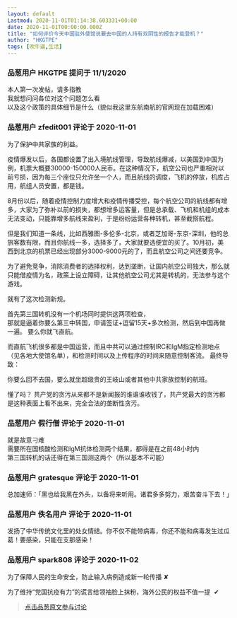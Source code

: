```yaml
---
layout: default
Lastmod: 2020-11-01T01:14:38.603331+00:00
date: 2020-11-01T00:00:00.000Z
title: "如何评价今天中国驻外使馆说要去中国的人持有双阴性的报告才能登机？"
author: "HKGTPE"
tags: [吹牛逼,生活]
---
```



### 品葱用户 **HKGTPE** 提问于 11/1/2020
    
本人第一次发帖，请多指教  
我就想问问各位对这个问题怎么看  
以及这个政策的具体细节是什么（貌似我这里东航南航的官网现在加载困难）
    
                

### 品葱用户 **zfedit001** 评论于 2020-11-01
        
为了保护中共家族的利益。  
  
疫情爆发以后，各国都设置了出入境航线管理，导致航线爆减，以美国到中国为例，机票大概要30000-150000人民币。在这种情况下，航空公司也严重相对以前亏损，因为每三个座位只允许坐一个人，而且航线的调度，飞机的停放，机库占用，航组人员安置，都是钱。  
  
8月份以后，随着疫情控制力度增大和疫情传播受控，每个航空公司的航线都有增多，大家为了弥补以前的损失，都想增多运客量，但是总承载、飞机和机组的成本无法变动，只能靠增多航线来盈利，于是纷纷运营各种转机，甚至截搭航程。  
  
但是我们知道一条线，比如西雅图-多伦多-北京，或者芝加哥-东京-深圳，他的总旅客数有限，而且你航线一多，选择多了，大家就要选便宜的买了。10月初，美西到北京的机票已经出现部分3000-9000元的了，而且航空公司之间还要竞争。  
  
为了避免竞争，消除消费者的选择权利，达到垄断，让国内航空公司独大，那么就只能借疫情为名，政策上设立障碍，让其他航空公司尤其是转机的，无法参与这个游戏。  
  
就有了这次检测新规。  
  
首先第三国转机没有一个机场同时提供这两项检查，  
那就是逼着你要么第三中转国，申请签证+逗留15天+多次检测，然后到中国再做一遍。 要么你就飞直航。  
  
而直航飞机很多都是中国运营，而且中共可以通过控制IRC和IgM指定检测地点（见各地大使馆名单），和检测时间以及上传程序的时间来随意控制客流。 最终导致：  
  
你要么回不去国，要么就坐超级贵的王岐山或者其他中共家族控制的航班。  
  
懂了吗？ 共产党的贪污从来都不是新闻报的谁谁谁收钱了，共产党最大的贪污都是这种表面上看不出来，完全合法的垄断性贪污。
        
                

### 品葱用户 **假行僧** 评论于 2020-11-01
        
就是故意刁难  
需要所在国核酸检测和IgM抗体检测两个结果，都得是在之前48小时内  
第三国转机的话还得在第三国测这两个（所以基本不可能）
        
                

### 品葱用户 **gratesque** 评论于 2020-11-01
        
总加速师：「黑也给我黑在外头，以备将来听用。诸君多多努力，艰苦奋斗下去！」
        
                

### 品葱用户 **佚名用户** 评论于 2020-11-01
        
发扬了中华传统文化里的处女情结。你不仅不能带病毒，你还不能和病毒发生过瓜葛！要感染，只能在支那感染！
        
                

### 品葱用户 **spark808** 评论于 2020-11-02
        
为了保障人民的生命安全，防止输入病例造成新一轮传播 ✘  
  
为了维持“党国抗疫有力”的谎言给领袖脸上抹粉，海外公民的权益不值一提  ✔
        
                





> [点击品葱原文参与讨论](https://pincong.rocks/question/32915)

